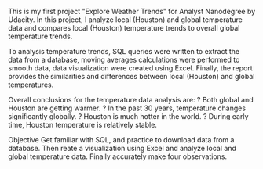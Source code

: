 This is my first project "Explore Weather Trends" for Analyst Nanodegree by Udacity. In this project, I analyze local (Houston) and global temperature data and compares local (Houston) temperature trends to overall global temperature trends.

To analysis temperature trends, SQL queries were written to extract the data from a database, moving averages calculations were performed to smooth data, data visualization were created using Excel. Finally, the report provides the similarities and differences between local (Houston) and global temperatures.

Overall conclusions for the temperature data analysis are:
? Both global and Houston are getting warmer.
? In the past 30 years, temperature changes significantly globally.
? Houston is much hotter in the world.
? During early time, Houston temperature is relatively stable.

Objective
Get familiar with SQL, and practice to download data from a database. Then reate a visualization using Excel and analyze local and global temperature data. Finally accurately make four observations.
